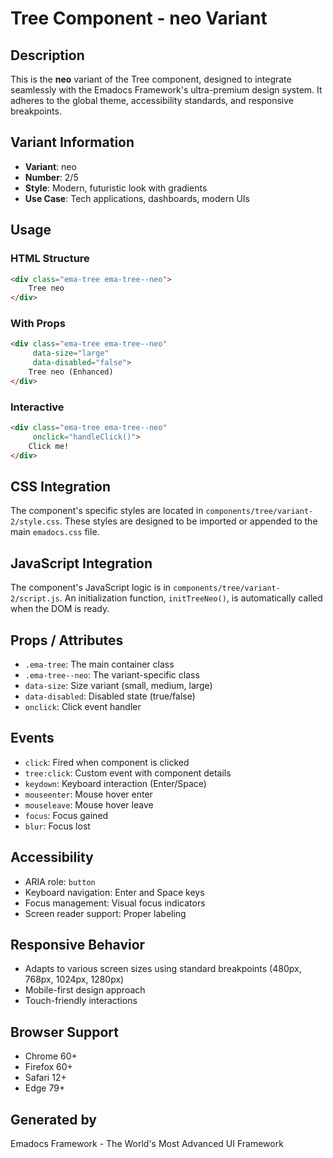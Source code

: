 # Tree Component - neo Variant

## Description
This is the **neo** variant of the Tree component, designed to integrate seamlessly with the Emadocs Framework's ultra-premium design system. It adheres to the global theme, accessibility standards, and responsive breakpoints.

## Variant Information
- **Variant**: neo
- **Number**: 2/5
- **Style**: Modern, futuristic look with gradients
- **Use Case**: Tech applications, dashboards, modern UIs

## Usage

### HTML Structure
```html
<div class="ema-tree ema-tree--neo">
    Tree neo
</div>
```

### With Props
```html
<div class="ema-tree ema-tree--neo" 
     data-size="large" 
     data-disabled="false">
    Tree neo (Enhanced)
</div>
```

### Interactive
```html
<div class="ema-tree ema-tree--neo" 
     onclick="handleClick()">
    Click me!
</div>
```

## CSS Integration
The component's specific styles are located in `components/tree/variant-2/style.css`. These styles are designed to be imported or appended to the main `emadocs.css` file.

## JavaScript Integration
The component's JavaScript logic is in `components/tree/variant-2/script.js`. An initialization function, `initTreeNeo()`, is automatically called when the DOM is ready.

## Props / Attributes
- `.ema-tree`: The main container class
- `.ema-tree--neo`: The variant-specific class
- `data-size`: Size variant (small, medium, large)
- `data-disabled`: Disabled state (true/false)
- `onclick`: Click event handler

## Events
- `click`: Fired when component is clicked
- `tree:click`: Custom event with component details
- `keydown`: Keyboard interaction (Enter/Space)
- `mouseenter`: Mouse hover enter
- `mouseleave`: Mouse hover leave
- `focus`: Focus gained
- `blur`: Focus lost

## Accessibility
- ARIA role: `button`
- Keyboard navigation: Enter and Space keys
- Focus management: Visual focus indicators
- Screen reader support: Proper labeling

## Responsive Behavior
- Adapts to various screen sizes using standard breakpoints (480px, 768px, 1024px, 1280px)
- Mobile-first design approach
- Touch-friendly interactions

## Browser Support
- Chrome 60+
- Firefox 60+
- Safari 12+
- Edge 79+

## Generated by
Emadocs Framework - The World's Most Advanced UI Framework
